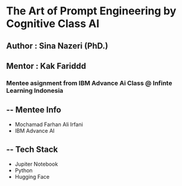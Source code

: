 # The Art of Prompt Engineering by Cognitive Class AI
## Author : Sina Nazeri (PhD.)
## Mentor : Kak Fariddd

### Mentee asignment from IBM Advance Ai Class @ Infinte Learning Indonesia

## -- Mentee Info

- Mochamad Farhan Ali Irfani
- IBM Advance AI


## -- Tech Stack

- Jupiter Notebook
- Python
- Hugging Face
